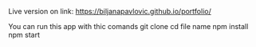 Live version on link:
https://biljanapavlovic.github.io/portfolio/

You can run this app with thic comands
git clone
cd file name
npm install
npm start
